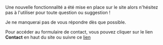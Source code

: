 Une nouvelle fonctionnalité a été mise en place sur le site alors n'hésitez pas à l'utiliser pour toute question ou suggestion !

Je ne manquerai pas de vous répondre dès que possible.

Pour accéder au formulaire de contact, vous pouvez cliquer sur le lien **Contact** en haut du site ou suivre ce [lien](/contact)  
